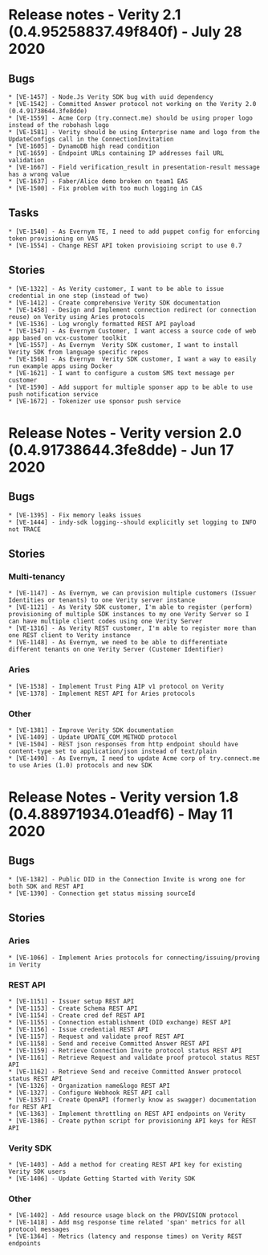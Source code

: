 # Release notes - Verity 2.1 (0.4.95258837.49f840f) - July 28 2020

## Bugs
    * [VE-1457] - Node.Js Verity SDK bug with uuid dependency
    * [VE-1542] - Committed Answer protocol not working on the Verity 2.0 (0.4.91738644.3fe8dde)
    * [VE-1559] - Acme Corp (try.connect.me) should be using proper logo instead of the robohash logo
    * [VE-1581] - Verity should be using Enterprise name and logo from the UpdateConfigs call in the ConnectionInvitation
    * [VE-1605] - DynamoDB high read condition
    * [VE-1659] - Endpoint URLs containing IP addresses fail URL validation
    * [VE-1667] - Field verification_result in presentation-result message has a wrong value
    * [VE-1637] - Faber/Alice demo broken on team1 EAS 
    * [VE-1500] - Fix problem with too much logging in CAS

## Tasks
    * [VE-1540] - As Evernym TE, I need to add puppet config for enforcing token provisioning on VAS
    * [VE-1554] - Change REST API token provisioing script to use 0.7

## Stories
    * [VE-1322] - As Verity customer, I want to be able to issue credential in one step (instead of two)
    * [VE-1412] - Create comprehensive Verity SDK documentation
    * [VE-1458] - Design and Implement connection redirect (or connection reuse) on Verity using Aries protocols
    * [VE-1536] - Log wrongly formatted REST API payload
    * [VE-1547] - As Evernym Customer, I want access a source code of web app based on vcx-customer toolkit
    * [VE-1557] - As Evernym  Verity SDK customer, I want to install Verity SDK from language specific repos
    * [VE-1568] - As Evernym  Verity SDK customer, I want a way to easily run example apps using Docker
    * [VE-1621] - I want to configure a custom SMS text message per customer
    * [VE-1590] - Add support for multiple sponser app to be able to use push notification service
    * [VE-1672] - Tokenizer use sponsor push service

# Release Notes - Verity version 2.0 (0.4.91738644.3fe8dde) - Jun 17 2020

## Bugs
    * [VE-1395] - Fix memory leaks issues
    * [VE-1444] - indy-sdk logging--should explicitly set logging to INFO not TRACE

## Stories
    
### Multi-tenancy
    * [VE-1147] - As Evernym, we can provision multiple customers (Issuer Identities or tenants) to one Verity server instance
    * [VE-1121] - As Verity SDK customer, I'm able to register (perform) provisioning of multiple SDK instances to my one Verity Server so I can have multiple client codes using one Verity Server
    * [VE-1316] - As Verity REST customer, I'm able to register more than one REST client to Verity instance
    * [VE-1148] - As Evernym, we need to be able to differentiate different tenants on one Verity Server (Customer Identifier)
    
### Aries
    * [VE-1538] - Implement Trust Ping AIP v1 protocol on Verity
    * [VE-1378] - Implement REST API for Aries protocols

### Other
    * [VE-1381] - Improve Verity SDK documentation
    * [VE-1409] - Update UPDATE_COM_METHOD protocol
    * [VE-1504] - REST json responses from http endpoint should have content-type set to application/json instead of text/plain
    * [VE-1490] - As Evernym, I need to update Acme corp of try.connect.me to use Aries (1.0) protocols and new SDK

# Release Notes - Verity version 1.8 (0.4.88971934.01eadf6) - May 11 2020

## Bugs
    * [VE-1382] - Public DID in the Connection Invite is wrong one for both SDK and REST API
    * [VE-1390] - Connection get status missing sourceId

## Stories

### Aries
    * [VE-1066] - Implement Aries protocols for connecting/issuing/proving in Verity

### REST API
    * [VE-1151] - Issuer setup REST API
    * [VE-1153] - Create Schema REST API
    * [VE-1154] - Create cred def REST API
    * [VE-1155] - Connection establishment (DID exchange) REST API
    * [VE-1156] - Issue credential REST API
    * [VE-1157] - Request and validate proof REST API
    * [VE-1158] - Send and receive Committed Answer REST API
    * [VE-1159] - Retrieve Connection Invite protocol status REST API
    * [VE-1161] - Retrieve Request and validate proof protocol status REST API
    * [VE-1162] - Retrieve Send and receive Committed Answer protocol status REST API
    * [VE-1326] - Organization name&logo REST API
    * [VE-1327] - Configure Webhook REST API call
    * [VE-1357] - Create OpenAPI (formerly know as swagger) documentation for REST API
    * [VE-1363] - Implement throttling on REST API endpoints on Verity
    * [VE-1386] - Create python script for provisioning API keys for REST API

### Verity SDK
    * [VE-1403] - Add a method for creating REST API key for existing Verity SDK users 
    * [VE-1406] - Update Getting Started with Verity SDK

### Other
    * [VE-1402] - Add resource usage block on the PROVISION protocol
    * [VE-1418] - Add msg response time related 'span' metrics for all protocol messages
    * [VE-1364] - Metrics (latency and response times) on Verity REST endpoints
